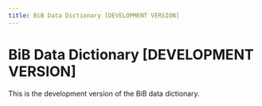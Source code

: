 ```yaml
---
title: BiB Data Dictionary [DEVELOPMENT VERSION]
---
```


# BiB Data Dictionary [DEVELOPMENT VERSION]

This is the development version of the BiB data dictionary.


